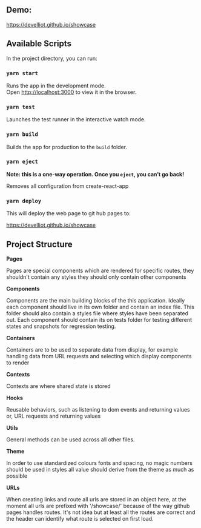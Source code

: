 ## Demo:

https://develliot.github.io/showcase

## Available Scripts

In the project directory, you can run:

### `yarn start`

Runs the app in the development mode.<br />
Open [http://localhost:3000](http://localhost:3000) to view it in the browser.

### `yarn test`

Launches the test runner in the interactive watch mode.

### `yarn build`

Builds the app for production to the `build` folder.

### `yarn eject`

**Note: this is a one-way operation. Once you `eject`, you can’t go back!**

Removes all configuration from create-react-app

### `yarn deploy`

This will deploy the web page to git hub pages to:

https://develliot.github.io/showcase

## Project Structure

**Pages**

Pages are special components which are rendered for specific routes, they shouldn't contain any styles they should only contain other components

**Components**

Components are the main building blocks of the this application. Ideally each component should live in its own folder and contain an index file. This folder should also contain a styles file where styles have been separated out. Each component should contain its on tests folder for testing different states and snapshots for regression testing.

**Containers**

Containers are to be used to separate data from display, for example handling data from URL requests and selecting which display components to render

**Contexts**

Contexts are where shared state is stored

**Hooks**

Reusable behaviors, such as listening to dom events and returning values or, URL requests and returning values

**Utils**

General methods can be used across all other files.

**Theme**

In order to use standardized colours fonts and spacing, no magic numbers should be used in styles all value should derive from the theme as much as possible

**URLs**

When creating links and route all urls are stored in an object here, at the moment all urls are prefixed with '/showcase/' because of the way github pages handles routes. It's not idea but at least all the routes are correct and the header can identify what route is selected on first load.
